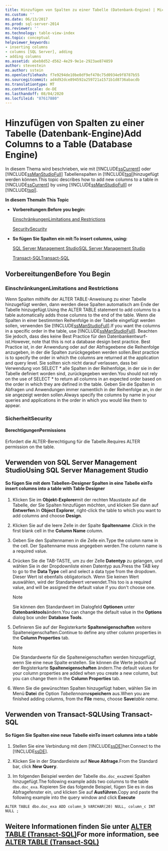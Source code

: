 ```yaml
---
title: Hinzufügen von Spalten zu einer Tabelle (Datenbank-Engine) | Microsoft-Dokumentation
ms.custom: ''
ms.date: 06/13/2017
ms.prod: sql-server-2014
ms.reviewer: ''
ms.technology: table-view-index
ms.topic: conceptual
helpviewer_keywords:
- inserting columns
- columns [SQL Server], adding
- adding columns
ms.assetid: abeb8d52-d562-4e29-9e1e-2923ae874859
author: stevestein
ms.author: sstein
ms.openlocfilehash: f7e9294de10be0df9ef470c75d0934e9f8787b55
ms.sourcegitcommit: ad4d92dce894592a259721a1571b1d8736abacdb
ms.translationtype: MT
ms.contentlocale: de-DE
ms.lasthandoff: 08/04/2020
ms.locfileid: "87617880"
---
```

# <a name="add-columns-to-a-table-database-engine"></a><span data-ttu-id="bb53e-102">Hinzufügen von Spalten zu einer Tabelle (Datenbank-Engine)</span><span class="sxs-lookup"><span data-stu-id="bb53e-102">Add Columns to a Table (Database Engine)</span></span>
  <span data-ttu-id="bb53e-103">In diesem Thema wird beschrieben, wie mit [!INCLUDE[ssCurrent](../../includes/sscurrent-md.md)] oder [!INCLUDE[ssManStudioFull](../../includes/ssmanstudiofull-md.md)] Tabellenspalten in [!INCLUDE[tsql](../../includes/tsql-md.md)]hinzugefügt werden können.</span><span class="sxs-lookup"><span data-stu-id="bb53e-103">This topic describes how to add new columns to a table in [!INCLUDE[ssCurrent](../../includes/sscurrent-md.md)] by using [!INCLUDE[ssManStudioFull](../../includes/ssmanstudiofull-md.md)] or [!INCLUDE[tsql](../../includes/tsql-md.md)].</span></span>  
  
 <span data-ttu-id="bb53e-104">**In diesem Thema**</span><span class="sxs-lookup"><span data-stu-id="bb53e-104">**In This Topic**</span></span>  
  
-   <span data-ttu-id="bb53e-105">**Vorbereitungen:**</span><span class="sxs-lookup"><span data-stu-id="bb53e-105">**Before you begin:**</span></span>  
  
     [<span data-ttu-id="bb53e-106">Einschränkungen</span><span class="sxs-lookup"><span data-stu-id="bb53e-106">Limitations and Restrictions</span></span>](#Restrictions)  
  
     [<span data-ttu-id="bb53e-107">Security</span><span class="sxs-lookup"><span data-stu-id="bb53e-107">Security</span></span>](#Security)  
  
-   <span data-ttu-id="bb53e-108">**So fügen Sie Spalten ein mit:**</span><span class="sxs-lookup"><span data-stu-id="bb53e-108">**To insert columns, using:**</span></span>  
  
     [<span data-ttu-id="bb53e-109">SQL Server Management Studio</span><span class="sxs-lookup"><span data-stu-id="bb53e-109">SQL Server Management Studio</span></span>](#SSMSProcedure)  
  
     [<span data-ttu-id="bb53e-110">Transact-SQL</span><span class="sxs-lookup"><span data-stu-id="bb53e-110">Transact-SQL</span></span>](#TsqlProcedure)  
  
##  <a name="before-you-begin"></a><a name="BeforeYouBegin"></a> <span data-ttu-id="bb53e-111">Vorbereitungen</span><span class="sxs-lookup"><span data-stu-id="bb53e-111">Before You Begin</span></span>  
  
###  <a name="limitations-and-restrictions"></a><a name="Restrictions"></a> <span data-ttu-id="bb53e-112">Einschränkungen</span><span class="sxs-lookup"><span data-stu-id="bb53e-112">Limitations and Restrictions</span></span>  
 <span data-ttu-id="bb53e-113">Wenn Spalten mithilfe der ALTER TABLE-Anweisung zu einer Tabelle hinzugefügt werden, dann werden diese Spalten automatisch am Ende der Tabelle hinzugefügt.</span><span class="sxs-lookup"><span data-stu-id="bb53e-113">Using the ALTER TABLE statement to add columns to a table automatically adds those columns to the end of the table.</span></span> <span data-ttu-id="bb53e-114">Wenn die Spalten in einer bestimmten Reihenfolge in der Tabelle eingefügt werden sollen, verwenden Sie [!INCLUDE[ssManStudioFull](../../includes/ssmanstudiofull-md.md)].</span><span class="sxs-lookup"><span data-stu-id="bb53e-114">If you want the columns in a specific order in the table, use [!INCLUDE[ssManStudioFull](../../includes/ssmanstudiofull-md.md)].</span></span> <span data-ttu-id="bb53e-115">Beachten Sie jedoch, dass dies keine Best Practice für den Datenbankentwurf-ist.</span><span class="sxs-lookup"><span data-stu-id="bb53e-115">However, note that this is not a database design best practice.</span></span> <span data-ttu-id="bb53e-116">Best Practice ist, in der Anwendung oder auf der Abfrageebene die Reihenfolge anzugeben, in der die Spalten zurückgegeben werden sollen.</span><span class="sxs-lookup"><span data-stu-id="bb53e-116">Best practice is to specify the order in which the columns are returned at the application and query level.</span></span> <span data-ttu-id="bb53e-117">Sie sollten sich nicht darauf verlassen, dass bei Verwendung von SELECT \* alle Spalten in der Reihenfolge, in der sie in der Tabelle definiert worden sind, zurückgegeben werden.</span><span class="sxs-lookup"><span data-stu-id="bb53e-117">You should not rely on the use of SELECT \* to return all columns in an expected order based on the order in which they are defined in the table.</span></span> <span data-ttu-id="bb53e-118">Geben Sie die Spalten in Abfragen und Anwendungen immer namentlich in der Reihenfolge an, in der sie angezeigt werden sollen.</span><span class="sxs-lookup"><span data-stu-id="bb53e-118">Always specify the columns by name in your queries and applications in the order in which you would like them to appear.</span></span>  
  
###  <a name="security"></a><a name="Security"></a> <span data-ttu-id="bb53e-119">Sicherheit</span><span class="sxs-lookup"><span data-stu-id="bb53e-119">Security</span></span>  
  
####  <a name="permissions"></a><a name="Permissions"></a> <span data-ttu-id="bb53e-120">Berechtigungen</span><span class="sxs-lookup"><span data-stu-id="bb53e-120">Permissions</span></span>  
 <span data-ttu-id="bb53e-121">Erfordert die ALTER-Berechtigung für die Tabelle.</span><span class="sxs-lookup"><span data-stu-id="bb53e-121">Requires ALTER permission on the table.</span></span>  
  
##  <a name="using-sql-server-management-studio"></a><a name="SSMSProcedure"></a> <span data-ttu-id="bb53e-122">Verwenden von SQL Server Management Studio</span><span class="sxs-lookup"><span data-stu-id="bb53e-122">Using SQL Server Management Studio</span></span>  
  
#### <a name="to-insert-columns-into-a-table-with-table-designer"></a><span data-ttu-id="bb53e-123">So fügen Sie mit dem Tabellen-Designer Spalten in eine Tabelle ein</span><span class="sxs-lookup"><span data-stu-id="bb53e-123">To insert columns into a table with Table Designer</span></span>  
  
1.  <span data-ttu-id="bb53e-124">Klicken Sie im **Objekt-Explorer**mit der rechten Maustaste auf die Tabelle, der Sie Spalten hinzufügen möchten, und klicken Sie dann auf **Entwerfen**.</span><span class="sxs-lookup"><span data-stu-id="bb53e-124">In **Object Explorer**, right-click the table to which you want to add columns and choose **Design**.</span></span>  
  
2.  <span data-ttu-id="bb53e-125">Klicken Sie auf die leere Zelle in der Spalte **Spaltenname** .</span><span class="sxs-lookup"><span data-stu-id="bb53e-125">Click in the first blank cell in the **Column Name** column.</span></span>  
  
3.  <span data-ttu-id="bb53e-126">Geben Sie den Spaltennamen in die Zelle ein.</span><span class="sxs-lookup"><span data-stu-id="bb53e-126">Type the column name in the cell.</span></span> <span data-ttu-id="bb53e-127">Der Spaltenname muss angegeben werden.</span><span class="sxs-lookup"><span data-stu-id="bb53e-127">The column name is a required value.</span></span>  
  
4.  <span data-ttu-id="bb53e-128">Drücken Sie die TAB-TASTE, um zu der Zelle **Datentyp** zu gelangen, und wählen Sie in der Dropdownliste einen Datentyp aus.</span><span class="sxs-lookup"><span data-stu-id="bb53e-128">Press the TAB key to go to the **Data Type** cell and select a data type from the dropdown.</span></span> <span data-ttu-id="bb53e-129">Dieser Wert ist ebenfalls obligatorisch. Wenn Sie keinen Wert auswählen, wird der Standardwert verwendet.</span><span class="sxs-lookup"><span data-stu-id="bb53e-129">This too is a required value, and will be assigned the default value if you don't choose one.</span></span>  
  
    > [!NOTE]  
    >  <span data-ttu-id="bb53e-130"> Sie können den Standardwert im Dialogfeld **Optionen** unter **Datenbanktools**ändern.</span><span class="sxs-lookup"><span data-stu-id="bb53e-130">You can change the default value in the **Options** dialog box under **Database Tools**.</span></span>  
  
5.  <span data-ttu-id="bb53e-131">Definieren Sie auf der Registerkarte **Spalteneigenschaften** weitere Spalteneigenschaften.</span><span class="sxs-lookup"><span data-stu-id="bb53e-131">Continue to define any other column properties in the **Column Properties** tab.</span></span>  
  
    > [!NOTE]  
    >  <span data-ttu-id="bb53e-132"> Die Standardwerte für die Spalteneigenschaften werden hinzugefügt, wenn Sie eine neue Spalte erstellen. Sie können die Werte jedoch auf der Registerkarte **Spalteneigenschaften** ändern.</span><span class="sxs-lookup"><span data-stu-id="bb53e-132">The default values for your column properties are added when you create a new column, but you can change them in the **Column Properties** tab.</span></span>  
  
6.  <span data-ttu-id="bb53e-133">Wenn Sie die gewünschten Spalten hinzugefügt haben, wählen Sie im Menü **Datei** die Option _Tabellenname_**speichern** aus.</span><span class="sxs-lookup"><span data-stu-id="bb53e-133">When you are finished adding columns, from the **File** menu, choose **Save**_table name_.</span></span>  
  
##  <a name="using-transact-sql"></a><a name="TsqlProcedure"></a> <span data-ttu-id="bb53e-134">Verwenden von Transact-SQL</span><span class="sxs-lookup"><span data-stu-id="bb53e-134">Using Transact-SQL</span></span>  
  
#### <a name="to-insert-columns-into-a-table"></a><span data-ttu-id="bb53e-135">So fügen Sie Spalten eine neue Tabelle ein</span><span class="sxs-lookup"><span data-stu-id="bb53e-135">To insert columns into a table</span></span>  
  
1.  <span data-ttu-id="bb53e-136">Stellen Sie eine Verbindung mit dem [!INCLUDE[ssDE](../../includes/ssde-md.md)]her.</span><span class="sxs-lookup"><span data-stu-id="bb53e-136">Connect to the [!INCLUDE[ssDE](../../includes/ssde-md.md)].</span></span>  
  
2.  <span data-ttu-id="bb53e-137">Klicken Sie in der Standardleiste auf **Neue Abfrage**.</span><span class="sxs-lookup"><span data-stu-id="bb53e-137">From the Standard bar, click **New Query**.</span></span>  
  
3.  <span data-ttu-id="bb53e-138">Im folgenden Beispiel werden der Tabelle `dbo.doc_exa`zwei Spalten hinzugefügt.</span><span class="sxs-lookup"><span data-stu-id="bb53e-138">The following example adds two columns to the table `dbo.doc_exa`.</span></span> <span data-ttu-id="bb53e-139">Kopieren Sie das folgende Beispiel, fügen Sie es in das Abfragefenster ein, und klicken Sie auf **Ausführen**.</span><span class="sxs-lookup"><span data-stu-id="bb53e-139">Copy and paste the following example into the query window and click **Execute**</span></span>  
  
```  
ALTER TABLE dbo.doc_exa ADD column_b VARCHAR(20) NULL, column_c INT NULL ;  
```  
  
##  <a name="for-more-information-see-alter-table-40transact-sql41"></a><a name="FollowUp"></a><span data-ttu-id="bb53e-140">Weitere Informationen finden Sie unter [ALTER TABLE &#40;Transact-SQL&#41;](/sql/t-sql/statements/alter-table-transact-sql)</span><span class="sxs-lookup"><span data-stu-id="bb53e-140">For more information, see [ALTER TABLE &#40;Transact-SQL&#41;](/sql/t-sql/statements/alter-table-transact-sql)</span></span>  
  
  
